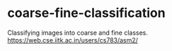# coarse-fine-classification
Classifying images into coarse and fine classes. https://web.cse.iitk.ac.in/users/cs783/asm2/
